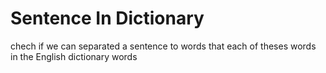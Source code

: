 # Sentence In Dictionary
 chech if we can separated a sentence to words that each of theses words in the English dictionary words
